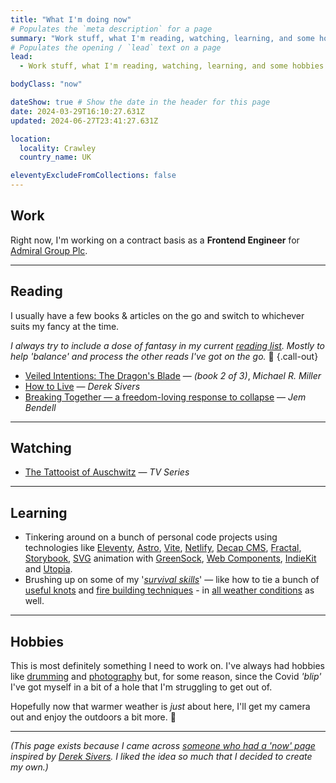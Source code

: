 ```yaml
---
title: "What I'm doing now"
# Populates the `meta description` for a page
summary: "Work stuff, what I'm reading, watching, learning, and some hobbies I'm enjoying at the moment."
# Populates the opening / `lead` text on a page
lead:
  - Work stuff, what I'm reading, watching, learning, and some hobbies I'm enjoying &mdash; or at least trying to get back into.

bodyClass: "now"

dateShow: true # Show the date in the header for this page
date: 2024-03-29T16:10:27.631Z
updated: 2024-06-27T23:41:27.631Z

location:
  locality: Crawley
  country_name: UK

eleventyExcludeFromCollections: false
---
```


## Work

Right now, I'm working on a contract basis as a **Frontend Engineer** for [Admiral Group Plc](https://www.admiralgroup.co.uk/).

---

## Reading

I usually have a few books & articles on the go and switch to whichever suits my fancy at the time.

*I always try to include a dose of fantasy in my current [reading list](/reading). Mostly to help 'balance' and process the other reads I've got on the go.* 😬 {.call-out}

* [Veiled Intentions: The Dragon's Blade](https://www.michaelrmiller.co.uk/veiledintentions) &mdash; *(book 2 of 3)*, *Michael R. Miller*
* [How to Live](https://sive.rs/h) &mdash; *Derek Sivers*
* [Breaking Together &mdash; a freedom-loving response to collapse](https://jembendell.com/2023/04/08/breaking-together-a-freedom-loving-response-to-collapse/) &mdash; *Jem Bendell*

---

## Watching

* [The Tattooist of Auschwitz](https://www.imdb.com/title/tt9022422/) &mdash; *TV Series*

---

## Learning

* Tinkering around on a bunch of personal code projects using technologies like [Eleventy](https://www.11ty.io/), [Astro](https://astro.build/), [Vite](https://vitejs.dev/), [Netlify](https://www.netlify.com/), [Decap CMS](https://decapcms.org/), [Fractal](https://fractal.build/), [Storybook](https://storybook.js.org/), [SVG](https://developer.mozilla.org/en-US/docs/Web/SVG) animation with [GreenSock](https://greensock.com/), [Web Components](https://developer.mozilla.org/en-US/docs/Web/Web_Components), [IndieKit](https://getindiekit.com/) and [Utopia](https://utopia.fyi/).
* Brushing up on some of my '*[survival skills](https://youtu.be/BFheNvvJGoQ)*' &mdash; like how to tie a bunch of [useful knots](https://youtu.be/kA48yzKYp3Q) and [fire building techniques](https://youtu.be/7v4twfXG2uY) - in [all weather conditions](https://youtu.be/QiYlEyvDbco) as well.

---

## Hobbies

This is most definitely something I need to work on. I've always had hobbies like [drumming](/photos/2016-11-22/photo_201611222058) and [photography](/photos) but, for some reason, since the Covid *'blip'* I've got myself in a bit of a hole that I'm struggling to get out of.

Hopefully now that warmer weather is *just* about here, I'll get my camera out and enjoy the outdoors a bit more. 🙂

---

<footer>
  <em>(This page exists because I came across <a href="https://nownownow.com/">someone who had a 'now' page</a> inspired by <a href="https://sivers.org/now">Derek Sivers</a>. I liked the idea so much that I decided to create my own.)</em>
</footer>
